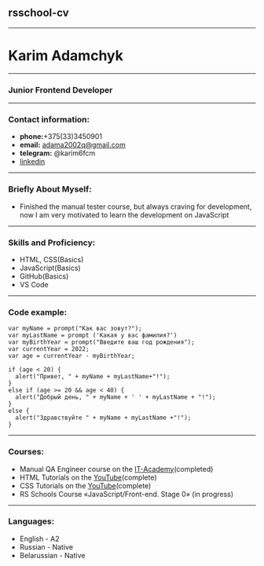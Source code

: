 ## rsschool-cv
---
# Karim Adamchyk
---
### Junior Frontend Developer
---
### Contact information:
* __phone:__+375(33)3450901
* __email:__ adama2002q@gmail.com
* __telegram:__ @karim6fcm
* [linkedin](https://www.linkedin.com/in/karim-adamchik-5aa454236/)
---
### Briefly About Myself:
* Finished the manual tester course, but always craving for development, now I am very motivated to learn the development on JavaScript
---
### Skills and Proficiency:
* HTML, CSS(Basics)
* JavaScript(Basics)
* GitHub(Basics)
* VS Code
___
### Code example:
```
var myName = prompt("Как вас зовут?");
var myLastName = prompt ('Какая у вас фамилия?')
var myBirthYear = prompt("Введите ваш год рождения");
var currentYear = 2022;
var age = currentYear - myBirthYear;

if (age < 20) {
  alert("Привет, " + myName + myLastName+"!");
} 
else if (age >= 20 && age < 40) {
  alert("Добрый день, " + myName + ' ' + myLastName + "!");
} 
else {
  alert("Здравствуйте " + myName + myLastName +"!");
}
```
---
### Courses:
* Manual QA Engineer course on the [IT-Academy](https://www.it-academy.by/)(completed)
* HTML Tutorials on the [YouTube](https://www.youtube.com/watch?v=W4MIiV4nZDY&t=1983s&ab_channel=BogdanStashchuk)(complete)
* CSS Tutorials on the [YouTube](https://www.youtube.com/watch?v=iPV5GKeHyV4&ab_channel=%D0%A5%D0%B0%D1%83%D0%B4%D0%B8%D0%A5%D0%BE%E2%84%A2-%D0%9F%D1%80%D0%BE%D1%81%D1%82%D0%BE%D0%BE%D0%BC%D0%B8%D1%80%D0%B5IT%21)(complete)
* RS Schools Course «JavaScript/Front-end. Stage 0» (in progress)

---
### Languages:
* English - A2
* Russian - Native
* Belarussian - Native

